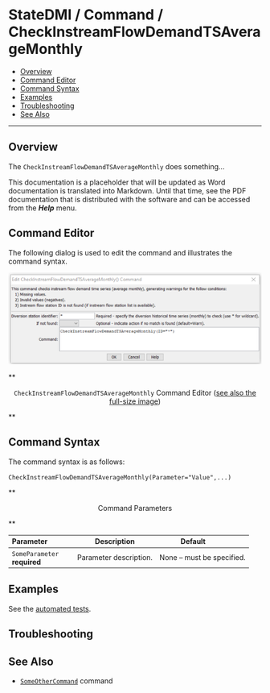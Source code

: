 # StateDMI / Command / CheckInstreamFlowDemandTSAverageMonthly #

* [Overview](#overview)
* [Command Editor](#command-editor)
* [Command Syntax](#command-syntax)
* [Examples](#examples)
* [Troubleshooting](#troubleshooting)
* [See Also](#see-also)

-------------------------

## Overview ##

The `CheckInstreamFlowDemandTSAverageMonthly` does something...

This documentation is a placeholder that will be updated as Word documentation is translated into Markdown.
Until that time, see the PDF documentation that is distributed with the software and can be accessed
from the ***Help*** menu.

## Command Editor ##

The following dialog is used to edit the command and illustrates the command syntax.

![CheckInstreamFlowDemandTSAverageMonthly](CheckInstreamFlowDemandTSAverageMonthly.png)

**<p style="text-align: center;">
`CheckInstreamFlowDemandTSAverageMonthly` Command Editor (<a href="../CheckInstreamFlowDemandTSAverageMonthly.png">see also the full-size image</a>)
</p>**

## Command Syntax ##

The command syntax is as follows:

```text
CheckInstreamFlowDemandTSAverageMonthly(Parameter="Value",...)
```
**<p style="text-align: center;">
Command Parameters
</p>**

| **Parameter**&nbsp;&nbsp;&nbsp;&nbsp;&nbsp;&nbsp;&nbsp;&nbsp;&nbsp;&nbsp;&nbsp;&nbsp; | **Description** | **Default**&nbsp;&nbsp;&nbsp;&nbsp;&nbsp;&nbsp;&nbsp;&nbsp;&nbsp;&nbsp; |
| --------------|-----------------|----------------- |
|`SomeParameter`<br>**required**|Parameter description.|None – must be specified.|

## Examples ##

See the [automated tests](https://github.com/OpenWaterFoundation/cdss-app-statedmi-main/tree/master/test/regression/commands/CheckInstreamFlowDemandTSAverageMonthly).

## Troubleshooting ##

## See Also ##

* [`SomeOtherCommand`](../SomeOtherCommand/SomeOtherCommand) command
